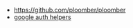 - https://github.com/ploomber/ploomber
- [google auth helpers](https://github.com/pydata/pydata-google-auth)
